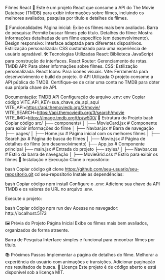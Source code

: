 Filmes React 🎥
Este é um projeto React que consome a API do The Movie Database (TMDB) para exibir informações sobre filmes, incluindo os melhores avaliados, pesquisa por título e detalhes de filmes.

🚀 Funcionalidades
Página inicial: Exibe os filmes mais bem avaliados.
Barra de pesquisa: Permite buscar filmes pelo título.
Detalhes do filme: Mostra informações detalhadas de um filme específico (em desenvolvimento).
Design responsivo: Interface adaptada para diferentes dispositivos.
Estilização personalizada: CSS customizado para uma experiência de usuário agradável.
🛠️ Tecnologias Utilizadas
React: Biblioteca JavaScript para construção de interfaces.
React Router: Gerenciamento de rotas.
TMDB API: Para obter informações sobre filmes.
CSS: Estilização personalizada.
React Icons: Para ícones visuais.
Vite: Ferramenta para desenvolvimento e build do projeto.
🌐 API Utilizada
O projeto consome a API pública do TMDB. Certifique-se de criar uma conta no TMDB para obter sua própria chave de API.

Documentação: TMDB API
Configuração do arquivo .env:
env
Copiar código
VITE_API_KEY=sua_chave_de_api_aqui
VITE_API=https://api.themoviedb.org/3/movie/
VITE_SEARCH=https://api.themoviedb.org/3/search/movie
VITE_IMG=https://image.tmdb.org/t/p/w500/
📂 Estrutura do Projeto
bash
Copiar código
src/
├── components/
│   ├── MovieCard.jsx       # Componente para exibir informações do filme
│   ├── Navbar.jsx          # Barra de navegação
├── pages/
│   ├── Home.jsx            # Página inicial com os melhores filmes
│   ├── Search.jsx          # Página de busca de filmes
│   ├── Movie.jsx           # Página de detalhes do filme (em desenvolvimento)
├── App.jsx                 # Componente principal
├── main.jsx                # Entrada do projeto
├── styles/
│   ├── Navbar.css          # Estilo da barra de navegação
│   ├── MovieGrid.css       # Estilo para exibir os filmes
🔧 Instalação e Execução
Clone o repositório:

bash
Copiar código
git clone https://github.com/seu-usuario/seu-repositorio.git
cd seu-repositorio
Instale as dependências:

bash
Copiar código
npm install
Configure o .env: Adicione sua chave da API TMDB e os valores de URL no arquivo .env.

Execute o projeto:

bash
Copiar código
npm run dev
Acesse no navegador: http://localhost:5173

🖼️ Prévia do Projeto
Página Inicial
Exibe os filmes mais bem avaliados, organizados de forma atraente.

Barra de Pesquisa
Interface simples e funcional para encontrar filmes por título.

📚 Próximos Passos
Implementar a página de detalhes do filme.
Melhorar a experiência do usuário com animações e transições.
Adicionar paginação nos resultados de busca.
📝 Licença
Este projeto é de código aberto e está disponível sob a licença MIT.

